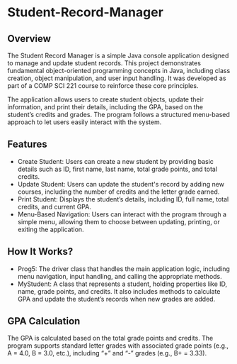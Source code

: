 # Student-Record-Manager
Overview
-----------------------------------------
The Student Record Manager is a simple Java console application designed to manage and update student records. This project demonstrates fundamental object-oriented programming concepts in Java, including class creation, object manipulation, and user input handling. It was developed as part of a COMP SCI 221 course to reinforce these core principles.
 
The application allows users to create student objects, update their information, and print their details, including the GPA, based on the student’s credits and grades. The program follows a structured menu-based approach to let users easily interact with the system.

Features
-----------------------------------------
  - Create Student: Users can create a new student by providing basic details such as ID, first name, last name, total grade points, and total credits.
  - Update Student: Users can update the student's record by adding new courses, including the number of credits and the letter grade earned.
  - Print Student: Displays the student’s details, including ID, full name, total credits, and current GPA.
  - Menu-Based Navigation: Users can interact with the program through a simple menu, allowing them to choose between updating, printing, or exiting the application.

How It Works?
-----------------------------------------
  - Prog5: The driver class that handles the main application logic, including menu navigation, input handling, and calling the appropriate methods.
  - MyStudent: A class that represents a student, holding properties like ID, name, grade points, and credits. It also includes methods to calculate GPA and update the student’s records when new grades are added.

GPA Calculation
-----------------------------------------
The GPA is calculated based on the total grade points and credits. The program supports standard letter grades with associated grade points (e.g., A = 4.0, B = 3.0, etc.), including “+” and “-” grades (e.g., B+ = 3.33).
